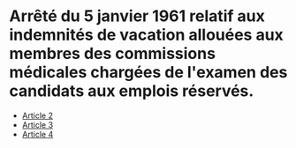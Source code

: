 # Arrêté du 5 janvier 1961 relatif aux indemnités de vacation allouées aux membres des commissions médicales chargées de l'examen des candidats aux emplois réservés.

- [Article 2](article-2.md)
- [Article 3](article-3.md)
- [Article 4](article-4.md)
